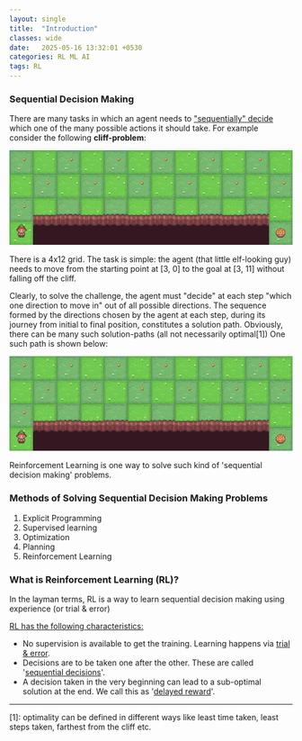 ```yaml
---
layout: single
title:  "Introduction"
classes: wide
date:   2025-05-16 13:32:01 +0530
categories: RL ML AI
tags: RL
---
```


<h3>Sequential Decision Making</h3>
<p>There are many tasks in which an agent needs to <u>"sequentially" decide</u> which one of the many possible actions it should take. For example consider the following <b>cliff-problem</b>:</p>

<img src="/assets/rl_images/intro_cliff_grid.gif" alt="Grid with Cliff" />

<p>There is a 4x12 grid.  The task is simple: the agent (that little elf-looking guy) needs to move from the starting point at [3, 0] to the goal at [3, 11] without falling off the cliff.</p>

<p> Clearly, to solve the challenge, the agent must "decide" at each step "which one direction to move in" out of all possible directions. The sequence formed by the directions chosen by the agent at each step, during its journey from initial to final position, constitutes a solution path. Obviously, there can be many such solution-paths (all not necessarily optimal[1]) One such path is shown below: </p>

<img src="/assets/rl_images/intro_cliff_grid_soln.gif" alt="Solution" />

<p>Reinforcement Learning is one way to solve such kind of 'sequential decision making' problems.</p>


<h3>Methods of Solving Sequential Decision Making Problems</h3>
<ol>
  <li>Explicit Programming</li>
  <li>Supervised learning</li>
  <li>Optimization</li>
  <li>Planning</li>
  <li>Reinforcement Learning</li>
</ol>

<h3>What is Reinforcement Learning (RL)?</h3>
<p>
  In the layman terms, RL is a way to learn sequential decision making using experience (or trial & error) 
 
</p>
<div>
   <u>RL has the following characteristics:</u>
<ul> 
  <li>No supervision is available to get the training. Learning happens via <u>trial & error</u>.  </li>
  <li>Decisions are to be taken one after the other. These are called '<u>sequential decisions</u>'. </li>
  <li>A decision taken in the very beginning can lead to a sub-optimal solution at the end. We call this as '<u>delayed reward</u>'. </li>
</ul>
</div>

<hr>
<div>[1]: optimality can be defined in different ways like least time taken, least steps taken, farthest from the cliff etc.</div>
